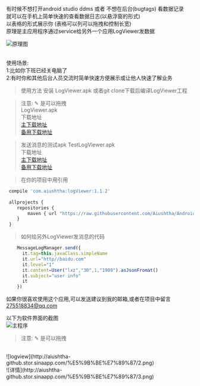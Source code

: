 有时候不想打开android studio ddms 或者 不想在后台(bugtags) 看数据记录</br>
就可以在手机上简单快速的查看数据日志(以悬浮窗的形式)</br>
 以表格的形式展示你 (表格可以列可以拖拽和控制长宽)</br>
原理是主应用程序通过service给另外一个应用LogViewer发数据</br>



![原理图](http://aiushtha-github.stor.sinaapp.com/%E5%9B%BE%E7%89%87/32B0501A-2A54-473C-825A-BB465D55250D.png)


</br>使用场景:</br>
1:比如你下班已经关电脑了 </br>
2:有时你和其他后台人员交流时简单快速方便展示或让他人快速了解业务</br>


>使用方法 安装 LogViewer.apk 或者git clone下载后编译LogViewer工程

>注意: ✎  是可以拖拽
</br>LogViewer.apk </br>
下载地址 </br>
[主下载地址](https://github.com/Aiushtha/Android-LogViewer/blob/master/LogViewer-release.apk) </br>
[备用下载地址](http://aiushtha-github.stor.sinaapp.com/LogViewer-release.apk) 


>发送消息的测试apk TestLogViewer.apk </br>
 下载地址 </br>
 [主下载地址](https://github.com/Aiushtha/Android-LogViewer/blob/master/test-LogViewer-release.apk) </br>
 [备用下载地址](http://aiushtha-github.stor.sinaapp.com/test-LogViewer-release.apk)


>在你的项目中用引用

``` javascript
 compile 'com.aiushtha:logViewer:1.1.2'
 
 allprojects {
    repositories {
        maven { url "https://raw.githubusercontent.com/Aiushtha/Android-LogViewer//master" }
    }
 }
```
>如何给另外LogViewer发消息的代码

``` javascript
    MessageLogManager.send({ 
      it.tag=this.javaClass.simpleName
      it.url="http//baidu.com"
      it.level="1"
      it.content=User("lxz","30",1,"1989").asJsonFromat()
      it.subject="user info"
      it
    })

```

如果你很喜欢使用这个应用,可以发送建议到我的邮箱,或者在项目中留言 275518834@qq.com



以下为软件界面的截图
</br>
![主程序](http://aiushtha-github.stor.sinaapp.com/%E5%9B%BE%E7%89%87/1.png)

>注意: ✎  是可以拖拽

</br>
![logview](http://aiushtha-github.stor.sinaapp.com/%E5%9B%BE%E7%89%87/2.png)
</br>
![详情](http://aiushtha-github.stor.sinaapp.com/%E5%9B%BE%E7%89%87/3.png)